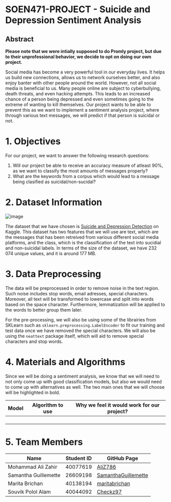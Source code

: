 # SOEN471-PROJECT - Suicide and Depression Sentiment Analysis

## Abstract

**Please note that we were intially supposed to do Promly project, but due to their unprofessional behavior, we decide to opt on doing our own project.**

Social media has become a very powerful tool in our everyday lives. It helps us build new connections, allows us to network ourselves better, and also enjoy banter with other people around the world. However, not all social media is beneficial to us. Many people online are subject to cyberbullying, death threats, and even hacking attempts. This leads to an increased chance of a person being depressed and even sometimes going to the extreme of wanting to kill themselves. Our project wants to be able to prevent this as we want to implement a sentiment analysis project, where through various text messages, we will predict if that person is suicidal or not. 


# 1. Objectives

For our project, we want to answer the following research questions:

1. Will our project be able to receive an accuracy measure of atleast 90%, as we want to classify the most amounts of messages properly?
2. What are the keywords from a corpus which would lead to a message being clasified as suicidal/non-sucidal?

# 2. Dataset Information
![image](https://user-images.githubusercontent.com/59709752/220502250-1d5899dc-47d8-4034-bfeb-79b3aff2e541.png)

The dataset that we have chosen is [Suicide and Depression Detection](https://www.kaggle.com/datasets/nikhileswarkomati/suicide-watch) on Kaggle. This dataset has two features that we will use are text, which are the messages that has been retreived from various different social media platforms, and the class, which is the classification of the text into sucidial and non-suicidal labels. In terms of the size of the dataset, we have 232 074 unique values, and it is around 177 MB.

# 3. Data Preprocessing

The data will be preprocessed in order to remove noise in the text region. Such noise includes stop words, email adresses, special characters. Moreover, all text will be transformed to lowercase and split into words based on the space character. Furthermore, lemmatization will be applied to the words to better group them later.

For the pre-processing, we will also be using some of the librairies from SKLearn such as ``sklearn.preprocessing.LabelEncoder`` to fit our training and test data once we have removed the special characters. We will also be using the ``neattext`` package itself, which will aid to remove special characters and stop words.


# 4. Materials and Algorithms

Since we will be doing a sentiment analysis, we know that we will need to not only come up with good classification models, but also we would need to come up with alternatives as well. The two main ones that we will choose will be highlighted in bold. 

| Model             | Algorithm to use | Why we feel it would work for our project?                 |
| -------------------- | ---------- | ------------------------------------------------------------- |
|   |   |                        |
|  |    |  |
|      |    |             |
|     |    |           |



# 5. Team Members
| Name                 | Student ID | GitHub Page                                                   |
| -------------------- | ---------- | ------------------------------------------------------------- |
| Mohammad Ali Zahir   | 40077619   | [AliZ786](https://github.com/AliZ786)                         |
| Samantha Guillemette | 26609198   | [SamanthaGuillemette](https://github.com/SamanthaGuillemette) |
| Marita Brichan       | 40138194   | [maritabrichan](https://github.com/maritabrichan)            |
| Souvik Polol Alam    | 40044092   | [Checkz97](https://github.com/Checkz97)          |
